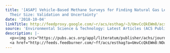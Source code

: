 ```yaml
---
title: '[ASAP] Vehicle-Based Methane Surveys for Finding Natural Gas Leaks and Estimating
  Their Size: Validation and Uncertainty'
date: '2018-10-04'
linkTitle: http://feedproxy.google.com/~r/acs/esthag/~3/UmvCcQkEWm8/acs.est.8b03135
source: 'Environmental Science & Technology: Latest Articles (ACS Publications)'
description: |-
  <p><img src="https://pubs.acs.org/appl/literatum/publisher/achs/journals/content/esthag/0/esthag.ahead-of-print/acs.est.8b03135/20181004/images/medium/es-2018-031355_0007.gif" alt="TOC Graphic"/></p><div><cite>Environmental Science & Technology</cite></div><div>DOI: 10.1021/acs.est.8b03135</div><div class="feedflare">
  <a href="http://feeds.feedburner.com/~ff/acs/esthag?a=UmvCcQkEWm8:NOuPTOcGeNE:yIl2AUoC8zA"><img src="http://feeds.feedburner.com/~ff/acs/esthag?d=yIl2AUoC8zA" border="0"></img></a>
---
```


